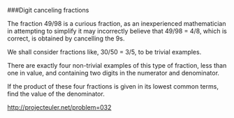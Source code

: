 ###Digit canceling fractions

The fraction 49/98 is a curious fraction, as an inexperienced mathematician in
attempting to simplify it may incorrectly believe that 49/98 = 4/8, which is
correct, is obtained by cancelling the 9s.

We shall consider fractions like, 30/50 = 3/5, to be trivial examples.

There are exactly four non-trivial examples of this type of fraction, less than
one in value, and containing two digits in the numerator and denominator.

If the product of these four fractions is given in its lowest common terms,
find the value of the denominator.

http://projecteuler.net/problem=032
